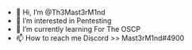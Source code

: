 - 👋 Hi, I’m @Th3Mast3rM1nd
- 👀 I’m interested in Pentesting
- 🌱 I’m currently learning For The OSCP
- 📫 How to reach me Discord >> Mast3rM1nd#4900
<!---
Th3Mast3rM1nd/Th3Mast3rM1nd is a ✨ special ✨ repository because its `README.md` (this file) appears on your GitHub profile.
You can click the Preview link to take a look at your changes.
--->
